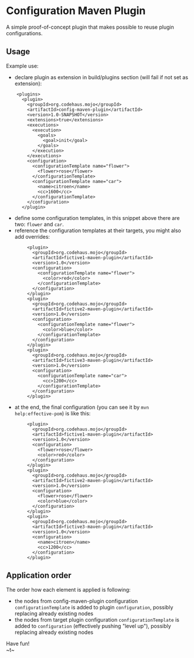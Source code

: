 # Configuration Maven Plugin
A simple proof-of-concept plugin that makes possible to reuse plugin configurations.

## Usage

Example use:
* declare plugin as extension in build/plugins section (will fail if not set as extension):
```
    <plugins>
      <plugin>
        <groupId>org.codehaus.mojo</groupId>
        <artifactId>config-maven-plugin</artifactId>
        <version>1.0-SNAPSHOT</version>
        <extensions>true</extensions>
        <executions>
          <execution>
            <goals>
              <goal>init</goal>
            </goals>
          </execution>
        </executions>
        <configuration>
          <configurationTemplate name="flower">
            <flower>rose</flower>
          </configurationTemplate>
          <configurationTemplate name="car">
            <name>citroen</name>
            <cc>1600</cc>
          </configurationTemplate>
        </configuration>
      </plugin>
```
* define some configuration templates, in this snippet above there are two: `flower` and `car`.
* reference the configuration templates at their targets, you might also add overrides:
```
        <plugin>
          <groupId>org.codehaus.mojo</groupId>
          <artifactId>fictive1-maven-plugin</artifactId>
          <version>1.0</version>
          <configuration>
            <configurationTemplate name="flower">
              <color>red</color>
            </configurationTemplate>
          </configuration>
        </plugin>
        <plugin>
          <groupId>org.codehaus.mojo</groupId>
          <artifactId>fictive2-maven-plugin</artifactId>
          <version>1.0</version>
          <configuration>
            <configurationTemplate name="flower">
              <color>blue</color>
            </configurationTemplate>
          </configuration>
        </plugin>
        <plugin>
          <groupId>org.codehaus.mojo</groupId>
          <artifactId>fictive3-maven-plugin</artifactId>
          <version>1.0</version>
          <configuration>
            <configurationTemplate name="car">
              <cc>1200</cc>
            </configurationTemplate>
          </configuration>
        </plugin>
```
* at the end, the final configuration (you can see it by `mvn help:effective-pom`) is like this:
```
        <plugin>
          <groupId>org.codehaus.mojo</groupId>
          <artifactId>fictive1-maven-plugin</artifactId>
          <version>1.0</version>
          <configuration>
            <flower>rose</flower>
            <color>red</color>
          </configuration>
        </plugin>
        <plugin>
          <groupId>org.codehaus.mojo</groupId>
          <artifactId>fictive2-maven-plugin</artifactId>
          <version>1.0</version>
          <configuration>
            <flower>rose</flower>
            <color>blue</color>
          </configuration>
        </plugin>
        <plugin>
          <groupId>org.codehaus.mojo</groupId>
          <artifactId>fictive3-maven-plugin</artifactId>
          <version>1.0</version>
          <configuration>
            <name>citroen</name>
            <cc>1200</cc>
          </configuration>
        </plugin>
```

## Application order

The order how each element is applied is following:
* the nodes from config-maven-plugin configuration `configurationTemplate` is added to plugin `configuration`, possibly replacing already existing nodes
* the nodes from target plugin configuration `configurationTemplate` is added to `configuration` (effectively pushing "level up"), possibly replacing already existing nodes



Have fun!  
~t~

